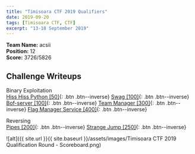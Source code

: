 ```yaml
---
title: "Timisoara CTF 2019 Qualifiers"
date: 2019-09-20
tags: [Timisoara CTF, CTF]
excerpt: "13-18 September 2019"
--- 
```


**Team Name:** acsii  
**Position:** 12  
**Score:** 3726/5826

## Challenge Writeups  
Binary Exploitation  
[Hiss Hiss Python [50]](/Hiss-Hiss-Python/){: .btn .btn--inverse}
[Swag [100]](/Swag/){: .btn .btn--inverse}
[Bof-server [100]](/Bof-server/){: .btn .btn--inverse}
[Team Manager [300]](/Team-Manager/){: .btn .btn--inverse}
[Flag Manager Service [400]](/Flag-Manager-Service/){: .btn .btn--inverse}

Reversing  
[Pipes [200]](/Timisoara-CTF-2019-Qualifiers/){: .btn .btn--inverse}
[Strange Jump [250]](/Timisoara-CTF-2019-Qualifiers/){: .btn .btn--inverse}

![alt]({{ site.url }}{{ site.baseurl }}/assets/images/Timisoara CTF 2019 Qualification Round - Scoreboard.png)
